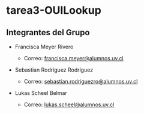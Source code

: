 # tarea3-OUILookup

## Integrantes del Grupo
- Francisca Meyer Rivero
  - Correo: francisca.meyer@alumnos.uv.cl

- Sebastian Rodríguez Rodríguez
  - Correo: sebastian.rodriguezro@alumnos.uv.cl

- Lukas Scheel Belmar
  - Correo: lukas.scheel@alumnos.uv.cl
